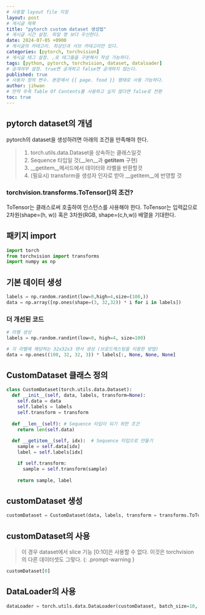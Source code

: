 ```yaml
---
# 사용할 layout file 지정
layout: post
# 게시글 제목
title: "pytorch custom dataset 생성법"
# 게시글 시간 설정. 파일 명 보다 우선한다.
date: 2024-07-05 +0900
# 게시글의 카테고리. 최상단과 서브 카테고리만 있다.
categories: [pytorch, torchvision]
# 게시글 태그 설정. ,로 태그들을 구분해서 작성 가능하다.
tags: [python, pytorch, torchvision, dataset, dataloader]
# 공개여부 설정. true면 공개하고 false면 공개하지 않는다.
published: true
# 사용자 정의 변수. 본문에서 {{ page. food }} 형태로 사용 가능하다.
author: jihwan
# 만약 우측 Table Of Contents를 사용하고 싶지 않다면 false로 전환
toc: true
---
```

## pytorch dataset의 개념
pytorch의 dataset을 생성하려면 아래의 조건을 만족해야 한다. 
> 1. torch.utils.data.Dataset을 상속하는 클래스일것
> 2. Sequence 타입일 것(__len__과 __getitem__ 구현)
> 3. __getitem__메서드에서 데이터와 라벨을 반환할것
> 4. (필요시) transform을 생성자 인자로 받아 __getitem__에 반영할 것

### torchvision.transforms.ToTensor()의 조건?
ToTensor는 클래스로써 호출하여 인스턴스를 사용해야 한다. 
ToTensor는 입력값으로 2차원(shape=(h, w)) 혹은 3차원(RGB, shape=(c,h,w)) 배열을 기대한다. 

## 패키지 import
```python
import torch
from torchvision import transforms
import numpy as np
```
## 기본 데이터 생성
```python
labels = np.random.randint(low=0,high=4,size=(100,))
data = np.array([np.ones(shape=(3, 32,32)) * i for i in labels])
```
### 더 개선된 코드
```python
# 라벨 생성
labels = np.random.randint(low=0, high=4, size=100)

# 각 라벨에 해당하는 32x32x3 텐서 생성 (브로드캐스팅을 이용한 방법)
data = np.ones((100, 32, 32, 3)) * labels[:, None, None, None]
```
## CustomDataset 클래스 정의
```python
class CustomDataset(torch.utils.data.Dataset):
  def __init__(self, data, labels, transform=None):
    self.data = data
    self.labels = labels
    self.transform = transform
  
  def __len__(self): # Sequence 타입이 되기 위한 조건
    return len(self.data)
  
  def __getitem__(self, idx):  # Sequence 타입으로 만들기
    sample = self.data[idx]
    label = self.labels[idx]

    if self.transform:
      sample = self.transform(sample)
    
    return sample, label
```
## customDataset 생성
```python
customDataset = CustomDataset(data, labels, transform = transforms.ToTensor())
```

## customDataset의 사용
> 이 경우 dataset에서 slice 기능 [0:10]은 사용할 수 없다. 이것은 torchvision의 다른 데이터셋도 그렇다. 
{: .prompt-warning }
```python
customDataset[0]
```

## DataLoader의 사용
```python
dataLoader = torch.utils.data.DataLoader(customDataset, batch_size=10, shuffle= True)
```